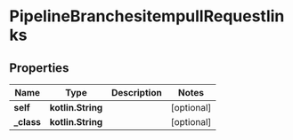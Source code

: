 
# PipelineBranchesitempullRequestlinks

## Properties
Name | Type | Description | Notes
------------ | ------------- | ------------- | -------------
**self** | **kotlin.String** |  |  [optional]
**_class** | **kotlin.String** |  |  [optional]




